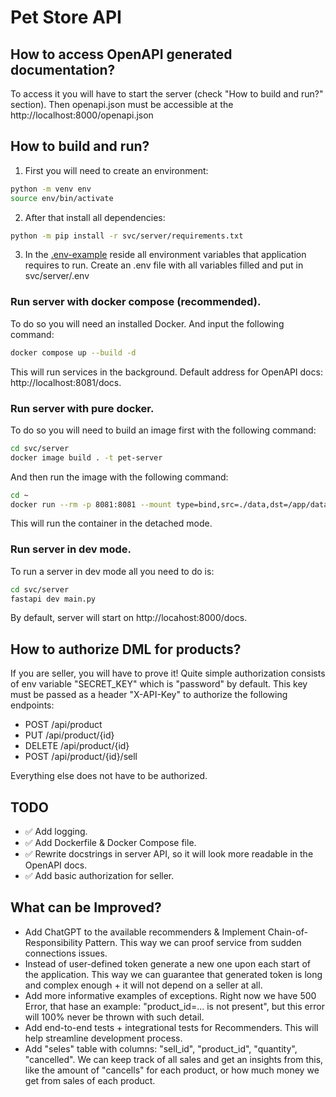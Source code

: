 # Pet Store API

## How to access OpenAPI generated documentation?

To access it you will have to start the server (check "How to build and run?" section). Then openapi.json must be accessible at the http://localhost:8000/openapi.json

## How to build and run?

1. First you will need to create an environment:

```bash
python -m venv env
source env/bin/activate
```

2. After that install all dependencies:

```bash
python -m pip install -r svc/server/requirements.txt
```

3. In the [.env-example](svc/server/.env-example) reside all environment variables that application requires to run. Create an .env file with all variables filled and put in svc/server/.env

### Run server with docker compose (recommended).

To do so you will need an installed Docker. And input the following command:

```bash
docker compose up --build -d
```

This will run services in the background. Default address for OpenAPI docs: http://localhost:8081/docs.

### Run server with pure docker.

To do so you will need to build an image first with the following command:

```bash
cd svc/server
docker image build . -t pet-server
```

And then run the image with the following command:

```bash
cd ~
docker run --rm -p 8081:8081 --mount type=bind,src=./data,dst=/app/data --mount type=bind,src=./logs,dst=/app/logs -d pet-server
```

This will run the container in the detached mode.

### Run server in dev mode.

To run a server in dev mode all you need to do is:

```bash
cd svc/server
fastapi dev main.py
```

By default, server will start on http://locahost:8000/docs.

## How to authorize DML for products?

If you are seller, you will have to prove it! Quite simple authorization consists of env variable "SECRET_KEY" which is "password" by default. This key must be passed as a header "X-API-Key" to authorize the following endpoints:

- POST /api/product
- PUT /api/product/{id}
- DELETE /api/product/{id}
- POST /api/product/{id}/sell

Everything else does not have to be authorized.

## TODO
- ✅ Add logging.
- ✅ Add Dockerfile & Docker Compose file.
- ✅ Rewrite docstrings in server API, so it will look more readable in the OpenAPI docs.
- ✅ Add basic authorization for seller.

## What can be Improved?
- Add ChatGPT to the available recommenders & Implement Chain-of-Responsibility Pattern. This way we can proof service from sudden connections issues.
- Instead of user-defined token generate a new one upon each start of the application. This way we can guarantee that generated token is long and complex enough + it will not depend on a seller at all.
- Add more informative examples of exceptions. Right now we have 500 Error, that hase an example: "product_id=... is not present", but this error will 100% never be thrown with such detail.
- Add end-to-end tests + integrational tests for Recommenders. This will help streamline development process.
- Add "seles" table with columns: "sell_id", "product_id", "quantity", "cancelled". We can keep track of all sales and get an insights from this, like the amount of "cancells" for each product, or how much money we get from sales of each product.
